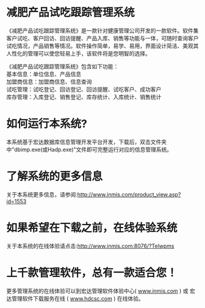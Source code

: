 # 减肥产品试吃跟踪管理系统

《减肥产品试吃跟踪管理系统》是一款针对健康管理公司开发的一款软件。软件集客户试吃、客户回访、回访提醒、产品入库、销售等功能与一体，可随时查询客户试吃情况，产品销售等情况。软件操作简单，易学、易用，界面设计简洁、美观其人性化的管理可以使您轻易上手，该软件将是您明智的选择。 

《减肥产品试吃跟踪管理系统》包含如下功能：   
基本信息：单位信息、产品信息   
加盟商信息：加盟商信息、信息查询   
试吃管理：试吃登记、回访登记、回访提醒、试吃客户、成功客户   
库存管理：入库登记、销售登记、库存统计、入库统计、销售统计

# 如何运行本系统?

本系统基于宏达数据库信息管理开发平台开发，下载后，双击文件夹中"dbimp.exe(或Hadp.exe)"文件即可完整运行对应的信息管理系统。

# 了解系统的更多信息

关于本系统更多信息，请参阅:http://www.inmis.com/product_view.asp?id=1553

# 如果希望在下载之前，在线体验系统

关于本系统的在线体验请点击:http://www.inmis.com:8076/?Telwpms

# 上千款管理软件，总有一款适合您！

更多管理系统的在线体验可以到宏达管理软件体验中心( www.inmis.com ) 或 宏达管理软件下载服务在线 ( www.hdcsc.com ) 在线体验。

